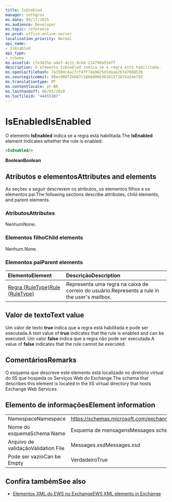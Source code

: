 ```yaml
---
title: IsEnabled
manager: sethgros
ms.date: 09/17/2015
ms.audience: Developer
ms.topic: reference
ms.prod: office-online-server
localization_priority: Normal
api_name:
- IsEnabled
api_type:
- schema
ms.assetid: c7e3035e-a4ef-4c11-8cb0-214790a554ff
description: O elemento IsEnabled indica se a regra está habilitada.
ms.openlocfilehash: 7a150dc4a27cf4ff7da9825d1daae2b747088539
ms.sourcegitcommit: 88ec988f2bb67c1866d06b361615f3674a24e795
ms.translationtype: MT
ms.contentlocale: pt-BR
ms.lasthandoff: 06/03/2020
ms.locfileid: "44455307"
---
```

# <a name="isenabled"></a><span data-ttu-id="44222-103">IsEnabled</span><span class="sxs-lookup"><span data-stu-id="44222-103">IsEnabled</span></span>

<span data-ttu-id="44222-104">O elemento **IsEnabled** indica se a regra está habilitada.</span><span class="sxs-lookup"><span data-stu-id="44222-104">The **IsEnabled** element indicates whether the rule is enabled.</span></span> 
  
```XML
<IsEnabled/>
```

 <span data-ttu-id="44222-105">**Boolean**</span><span class="sxs-lookup"><span data-stu-id="44222-105">**Boolean**</span></span>
## <a name="attributes-and-elements"></a><span data-ttu-id="44222-106">Atributos e elementos</span><span class="sxs-lookup"><span data-stu-id="44222-106">Attributes and elements</span></span>

<span data-ttu-id="44222-107">As seções a seguir descrevem os atributos, os elementos filhos e os elementos pai.</span><span class="sxs-lookup"><span data-stu-id="44222-107">The following sections describe attributes, child elements, and parent elements.</span></span>
  
### <a name="attributes"></a><span data-ttu-id="44222-108">Atributos</span><span class="sxs-lookup"><span data-stu-id="44222-108">Attributes</span></span>

<span data-ttu-id="44222-109">Nenhum</span><span class="sxs-lookup"><span data-stu-id="44222-109">None.</span></span>
  
### <a name="child-elements"></a><span data-ttu-id="44222-110">Elementos filho</span><span class="sxs-lookup"><span data-stu-id="44222-110">Child elements</span></span>

<span data-ttu-id="44222-111">Nenhum.</span><span class="sxs-lookup"><span data-stu-id="44222-111">None.</span></span>
  
### <a name="parent-elements"></a><span data-ttu-id="44222-112">Elementos pai</span><span class="sxs-lookup"><span data-stu-id="44222-112">Parent elements</span></span>

|<span data-ttu-id="44222-113">**Elemento**</span><span class="sxs-lookup"><span data-stu-id="44222-113">**Element**</span></span>|<span data-ttu-id="44222-114">**Descrição**</span><span class="sxs-lookup"><span data-stu-id="44222-114">**Description**</span></span>|
|:-----|:-----|
|[<span data-ttu-id="44222-115">Regra (RuleType)</span><span class="sxs-lookup"><span data-stu-id="44222-115">Rule (RuleType)</span></span>](rule-ruletype.md) <br/> |<span data-ttu-id="44222-116">Representa uma regra na caixa de correio do usuário.</span><span class="sxs-lookup"><span data-stu-id="44222-116">Represents a rule in the user's mailbox.</span></span>  <br/> |
   
## <a name="text-value"></a><span data-ttu-id="44222-117">Valor de texto</span><span class="sxs-lookup"><span data-stu-id="44222-117">Text value</span></span>

<span data-ttu-id="44222-118">Um valor de texto **true** indica que a regra está habilitada e pode ser executada.</span><span class="sxs-lookup"><span data-stu-id="44222-118">A text value of **true** indicates that the rule is enabled and can be executed.</span></span> <span data-ttu-id="44222-119">Um valor **false** indica que a regra não pode ser executada.</span><span class="sxs-lookup"><span data-stu-id="44222-119">A value of **false** indicates that the rule cannot be executed.</span></span> 
  
## <a name="remarks"></a><span data-ttu-id="44222-120">Comentários</span><span class="sxs-lookup"><span data-stu-id="44222-120">Remarks</span></span>

<span data-ttu-id="44222-121">O esquema que descreve este elemento está localizado no diretório virtual do IIS que hospeda os Serviços Web do Exchange.</span><span class="sxs-lookup"><span data-stu-id="44222-121">The schema that describes this element is located in the IIS virtual directory that hosts Exchange Web Services.</span></span>
  
## <a name="element-information"></a><span data-ttu-id="44222-122">Elemento de informações</span><span class="sxs-lookup"><span data-stu-id="44222-122">Element information</span></span>

|||
|:-----|:-----|
|<span data-ttu-id="44222-123">Namespace</span><span class="sxs-lookup"><span data-stu-id="44222-123">Namespace</span></span>  <br/> |https://schemas.microsoft.com/exchange/services/2006/messages  <br/> |
|<span data-ttu-id="44222-124">Nome do esquema</span><span class="sxs-lookup"><span data-stu-id="44222-124">Schema Name</span></span>  <br/> |<span data-ttu-id="44222-125">Esquema de mensagens</span><span class="sxs-lookup"><span data-stu-id="44222-125">Messages schema</span></span>  <br/> |
|<span data-ttu-id="44222-126">Arquivo de validação</span><span class="sxs-lookup"><span data-stu-id="44222-126">Validation File</span></span>  <br/> |<span data-ttu-id="44222-127">Messages.xsd</span><span class="sxs-lookup"><span data-stu-id="44222-127">Messages.xsd</span></span>  <br/> |
|<span data-ttu-id="44222-128">Pode ser vazio</span><span class="sxs-lookup"><span data-stu-id="44222-128">Can be Empty</span></span>  <br/> |<span data-ttu-id="44222-129">Verdadeiro</span><span class="sxs-lookup"><span data-stu-id="44222-129">True</span></span>  <br/> |
   
## <a name="see-also"></a><span data-ttu-id="44222-130">Confira também</span><span class="sxs-lookup"><span data-stu-id="44222-130">See also</span></span>



- [<span data-ttu-id="44222-131">Elementos XML do EWS no Exchange</span><span class="sxs-lookup"><span data-stu-id="44222-131">EWS XML elements in Exchange</span></span>](ews-xml-elements-in-exchange.md)

